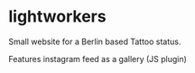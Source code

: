 # lightworkers
Small website for a Berlin based Tattoo status.

Features instagram feed as a gallery (JS plugin)
